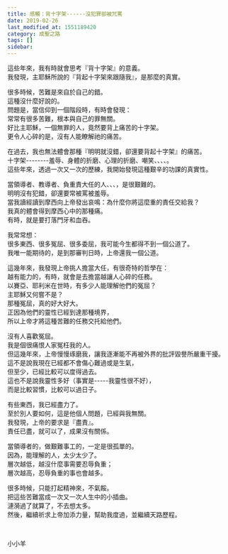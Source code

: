 ```yaml
---
title: 感觸：背十字架------沒犯罪卻被咒罵
date: 2019-02-26
last_modified_at: 1551189420
category: 成聖之路
tags: []
sidebar: 
---
```


<p>這些年來，我有時就會思考『背十字架』的意義。 <br/>
我發現，主耶穌所說的『背起十字架來跟隨我』，是那麼的真實。 </p>
<p>很多時候，苦難是來自於自己的錯。 <br/>
這種沒什麼好說的。 <br/>
問題是，當信仰到一個階段時，有時會發現：<br/>
常常有很多苦難，根本與自己的罪無關。 <br/>
好比主耶穌，一個無罪的人，竟然要背上痛苦的十字架。 <br/>
更令人心碎的是，沒有人能瞭解祂的痛苦。 </p>
<p>在過去，我也無法體會那種『明明就沒錯，卻還要背起十字架』的痛苦。 <br/>
十字架--------羞辱、身體的折磨、心理的折磨、嘲笑、、、、。 <br/>
這些年來，透過一次又一次的歷練，我開始發現這種艱辛的功課的真實性。 </p>
<p>當領導者、教導者、負重責大任的人、、、，是很艱難的。 <br/>
明明沒有犯錯，卻還要常被罵被羞辱。 <br/>
當我讀經讀到摩西向上帝發出哀鳴：為什麼你將這麼重的責任交給我？ <br/>
我真的體會得到摩西心中的那種痛。 <br/>
有時，就是要打落門牙和血吞。</p>
<p>我常常想：<br/>
很多東西、很多冤屈、很多委屈，我可能今生都得不到一個公道了。 <br/>
我唯一能期待的，是到那審判日時，上帝還我一個公道。 </p>
<p>這幾年來，我發現上帝挑人擔當大任，有很奇特的哲學在： <br/>
越有能力的，有時，就會是去擔當越讓人心碎的任務。 <br/>
以賽亞、耶利米在世時，有多少人能理解他們的冤屈？<br/>
主耶穌又何嘗不是？ <br/>
那種冤屈，真的好大好大。 <br/>
正因為他們的靈性已經到達那種境界，<br/>
所以上帝才將這種苦難的任務交托給他們。 </p>
<p>沒有人喜歡冤屈。 <br/>
我是個很痛恨人家冤枉我的人。 <br/>
但這幾年來，上帝慢慢琢磨我，讓我逐漸能不再被外界的批評毀譽所嚴重干擾。 <br/>
這不是說我現在已經都不會傷心難過或是生氣， <br/>
但至少，已經比較可以度得過去。 <br/>
這也不是說我靈性多好（事實是-----我靈性很不好），<br/>
而是比較習慣，比較可以過日子。</p>
<p>有些東西，我已經盡力了。 <br/>
至於別人要如何，這是他個人問題，已經與我無關。 <br/>
我發現，上帝的要求是『盡責』。 <br/>
責任已盡，就可以了，成果沒有關係。 </p>
<p>當領導者的，做艱難事工的，一定是很孤單的。 <br/>
因為，能理解的人，太少太少了。 <br/>
層次越低，越沒什麼事需要忍辱負重；<br/>
層次越高，忍辱負重的事也會越多。 </p>
<p>很多時候，只能打起精神來，不氣餒。 <br/>
把這些苦難當成一次又一次人生中的小插曲。 <br/>
漣漪過了就算了，不去想太多。<br/>
然後，繼續祈求上帝加添力量，幫助我度過，並繼續天路歷程。</p>
<p> </p>
<p>小小羊</p>
